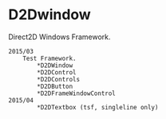 D2Dwindow
=========

Direct2D Windows Framework.

	2015/03
		Test Framework.
			*D2DWindow
			*D2DControl
			*D2DControls
			*D2DButton
			*D2DFrameWindowControl
	2015/04		
			*D2DTextbox (tsf, singleline only)


